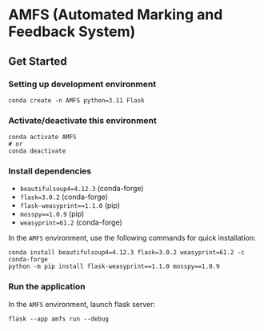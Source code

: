 # AMFS (Automated Marking and Feedback System)

## Get Started

### Setting up development environment

```shell
conda create -n AMFS python=3.11 Flask
```

### Activate/deactivate this environment

```shell
conda activate AMFS
# or
conda deactivate
```

### Install dependencies

- `beautifulsoup4=4.12.3` (conda-forge)
- `flask=3.0.2` (conda-forge)
- `flask-weasyprint==1.1.0` (pip)
- `mosspy==1.0.9` (pip)
- `weasyprint=61.2` (conda-forge)

In the `AMFS` environment, use the following commands for quick installation:
```shell
conda install beautifulsoup4=4.12.3 flask=3.0.2 weasyprint=61.2 -c conda-forge
python -m pip install flask-weasyprint==1.1.0 mosspy==1.0.9
```

### Run the application

In the `AMFS` environment, launch flask server:
```shell
flask --app amfs run --debug
```
